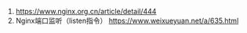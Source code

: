 

1. https://www.nginx.org.cn/article/detail/444
1. Nginx端口监听（listen指令） https://www.weixueyuan.net/a/635.html
